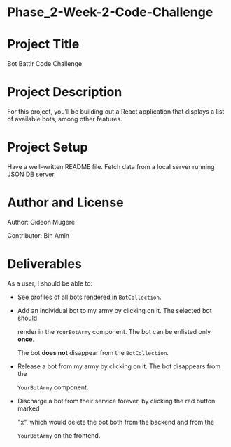 # Phase_2-Week-2-Code-Challenge

# Project Title

Bot Battlr Code Challenge

# Project Description

For this project, you’ll be building out a React application that displays a
list of available bots, among other features. 

# Project Setup

Have a well-written README file.
Fetch data from a local server running JSON DB server.

# Author and License

Author: Gideon Mugere

Contributor: Bin Amin

# Deliverables

As a user, I should be able to:

- See profiles of all bots rendered in `BotCollection`.

- Add an individual bot to my army by clicking on it. The selected bot should

  render in the `YourBotArmy` component. The bot can be enlisted only **once**.

  The bot **does not** disappear from the `BotCollection`.

- Release a bot from my army by clicking on it. The bot disappears from the

  `YourBotArmy` component.

- Discharge a bot from their service forever, by clicking the red button marked

  "x", which would delete the bot both from the backend and from the

  `YourBotArmy` on the frontend.